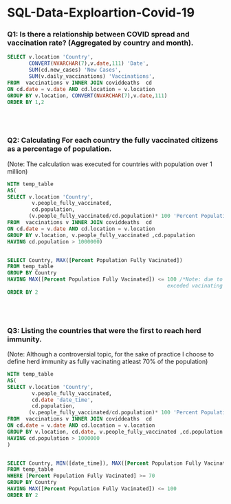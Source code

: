 # SQL-Data-Exploartion-Covid-19







### Q1: Is there a relationship between COVID spread and vaccination rate? (Aggregated by country and month).
 
 
```SQL
SELECT v.location 'Country',
	   CONVERT(NVARCHAR(7),v.date,111) 'Date',
	   SUM(cd.new_cases) 'New Cases',
	   SUM(v.daily_vaccinations) 'Vaccinations',
FROM  vaccinations v INNER JOIN coviddeaths  cd 
ON cd.date = v.date AND cd.location = v.location
GROUP BY v.location, CONVERT(NVARCHAR(7),v.date,111)
ORDER BY 1,2
```
<br>
</br>







### Q2: Calculating For each country the fully vaccinated citizens as a percentage of population. 
(Note: The calculation was executed for countries with population over 1 million)

```SQL
WITH temp_table
AS(
SELECT v.location 'Country',
		v.people_fully_vaccinated,
		cd.population,
	   (v.people_fully_vaccinated/cd.population)* 100 'Percent Population Fully Vacinated'
FROM  vaccinations v INNER JOIN coviddeaths  cd 
ON cd.date = v.date AND cd.location = v.location
GROUP BY v.location, v.people_fully_vaccinated ,cd.population
HAVING cd.population > 1000000)


SELECT Country, MAX([Percent Population Fully Vacinated])
FROM temp_table
GROUP BY Country
HAVING MAX([Percent Population Fully Vacinated]) <= 100 /*Note: due to vaccination of non-residentce, some contries
	                                            	exceded vacinating 100% of their population, thus removed from output*/
ORDER BY 2
```



<br>
</br>




### Q3: Listing the countries that were the first to reach herd immunity.
(Note: Although a controversial topic, for the sake of practice I choose to define herd immunity as fully vacinating atleast 70% of the population)

```SQL
WITH temp_table
AS(
SELECT v.location 'Country',
		v.people_fully_vaccinated,
		cd.date 'date_time',
		cd.population,
	   (v.people_fully_vaccinated/cd.population)* 100 'Percent Population Fully Vacinated'
FROM  vaccinations v INNER JOIN coviddeaths  cd 
ON cd.date = v.date AND cd.location = v.location
GROUP BY v.location, cd.date, v.people_fully_vaccinated ,cd.population
HAVING cd.population > 1000000 
)


SELECT Country, MIN([date_time]), MAX([Percent Population Fully Vacinated])
FROM temp_table
WHERE [Percent Population Fully Vacinated] >= 70 
GROUP BY Country
HAVING MAX([Percent Population Fully Vacinated]) <= 100
ORDER BY 2
```
